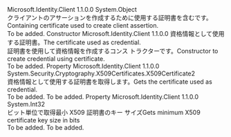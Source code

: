 <Type Name="ClientAssertionCertificate" FullName="Microsoft.Identity.Client.ClientAssertionCertificate">
  <TypeSignature Language="C#" Value="public sealed class ClientAssertionCertificate" />
  <TypeSignature Language="ILAsm" Value=".class public auto ansi sealed beforefieldinit ClientAssertionCertificate extends System.Object" />
  <TypeSignature Language="DocId" Value="T:Microsoft.Identity.Client.ClientAssertionCertificate" />
  <TypeSignature Language="VB.NET" Value="Public NotInheritable Class ClientAssertionCertificate" />
  <TypeSignature Language="F#" Value="type ClientAssertionCertificate = class" />
  <AssemblyInfo>
    <AssemblyName>Microsoft.Identity.Client</AssemblyName>
    <AssemblyVersion>1.1.0.0</AssemblyVersion>
  </AssemblyInfo>
  <Base>
    <BaseTypeName>System.Object</BaseTypeName>
  </Base>
  <Interfaces />
  <Docs>
    <summary>
            <span data-ttu-id="52d46-101">クライアントのアサーションを作成するために使用する証明書を含むです。</span><span class="sxs-lookup"><span data-stu-id="52d46-101">Containing certificate used to create client assertion.</span></span>
            </summary>
    <remarks>To be added.</remarks>
  </Docs>
  <Members>
    <Member MemberName=".ctor">
      <MemberSignature Language="C#" Value="public ClientAssertionCertificate (System.Security.Cryptography.X509Certificates.X509Certificate2 certificate);" />
      <MemberSignature Language="ILAsm" Value=".method public hidebysig specialname rtspecialname instance void .ctor(class System.Security.Cryptography.X509Certificates.X509Certificate2 certificate) cil managed" />
      <MemberSignature Language="DocId" Value="M:Microsoft.Identity.Client.ClientAssertionCertificate.#ctor(System.Security.Cryptography.X509Certificates.X509Certificate2)" />
      <MemberSignature Language="VB.NET" Value="Public Sub New (certificate As X509Certificate2)" />
      <MemberSignature Language="F#" Value="new Microsoft.Identity.Client.ClientAssertionCertificate : System.Security.Cryptography.X509Certificates.X509Certificate2 -&gt; Microsoft.Identity.Client.ClientAssertionCertificate" Usage="new Microsoft.Identity.Client.ClientAssertionCertificate certificate" />
      <MemberType>Constructor</MemberType>
      <AssemblyInfo>
        <AssemblyName>Microsoft.Identity.Client</AssemblyName>
        <AssemblyVersion>1.1.0.0</AssemblyVersion>
      </AssemblyInfo>
      <Parameters>
        <Parameter Name="certificate" Type="System.Security.Cryptography.X509Certificates.X509Certificate2" />
      </Parameters>
      <Docs>
        <param name="certificate"><span data-ttu-id="52d46-102">資格情報として使用する証明書。</span><span class="sxs-lookup"><span data-stu-id="52d46-102">The certificate used as credential.</span></span></param>
        <summary>
            <span data-ttu-id="52d46-103">証明書を使用して資格情報を作成するコンス トラクターです。</span><span class="sxs-lookup"><span data-stu-id="52d46-103">Constructor to create credential using certificate.</span></span>
            </summary>
        <remarks>To be added.</remarks>
      </Docs>
    </Member>
    <Member MemberName="Certificate">
      <MemberSignature Language="C#" Value="public System.Security.Cryptography.X509Certificates.X509Certificate2 Certificate { get; }" />
      <MemberSignature Language="ILAsm" Value=".property instance class System.Security.Cryptography.X509Certificates.X509Certificate2 Certificate" />
      <MemberSignature Language="DocId" Value="P:Microsoft.Identity.Client.ClientAssertionCertificate.Certificate" />
      <MemberSignature Language="VB.NET" Value="Public ReadOnly Property Certificate As X509Certificate2" />
      <MemberSignature Language="F#" Value="member this.Certificate : System.Security.Cryptography.X509Certificates.X509Certificate2" Usage="Microsoft.Identity.Client.ClientAssertionCertificate.Certificate" />
      <MemberType>Property</MemberType>
      <AssemblyInfo>
        <AssemblyName>Microsoft.Identity.Client</AssemblyName>
        <AssemblyVersion>1.1.0.0</AssemblyVersion>
      </AssemblyInfo>
      <ReturnValue>
        <ReturnType>System.Security.Cryptography.X509Certificates.X509Certificate2</ReturnType>
      </ReturnValue>
      <Docs>
        <summary>
            <span data-ttu-id="52d46-104">資格情報として使用する証明書を取得します。</span><span class="sxs-lookup"><span data-stu-id="52d46-104">Gets the certificate used as credential.</span></span>
            </summary>
        <value>To be added.</value>
        <remarks>To be added.</remarks>
      </Docs>
    </Member>
    <Member MemberName="MinKeySizeInBits">
      <MemberSignature Language="C#" Value="public static int MinKeySizeInBits { get; }" />
      <MemberSignature Language="ILAsm" Value=".property int32 MinKeySizeInBits" />
      <MemberSignature Language="DocId" Value="P:Microsoft.Identity.Client.ClientAssertionCertificate.MinKeySizeInBits" />
      <MemberSignature Language="VB.NET" Value="Public Shared ReadOnly Property MinKeySizeInBits As Integer" />
      <MemberSignature Language="F#" Value="member this.MinKeySizeInBits : int" Usage="Microsoft.Identity.Client.ClientAssertionCertificate.MinKeySizeInBits" />
      <MemberType>Property</MemberType>
      <AssemblyInfo>
        <AssemblyName>Microsoft.Identity.Client</AssemblyName>
        <AssemblyVersion>1.1.0.0</AssemblyVersion>
      </AssemblyInfo>
      <ReturnValue>
        <ReturnType>System.Int32</ReturnType>
      </ReturnValue>
      <Docs>
        <summary>
            <span data-ttu-id="52d46-105">ビット単位で取得最小 X509 証明書のキー サイズ</span><span class="sxs-lookup"><span data-stu-id="52d46-105">Gets minimum X509 certificate key size in bits</span></span>
            </summary>
        <value>To be added.</value>
        <remarks>To be added.</remarks>
      </Docs>
    </Member>
  </Members>
</Type>